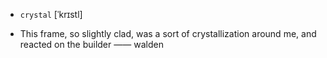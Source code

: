 - `crystal` [ˈkrɪstl]



-  This frame, so slightly clad, was a sort of crystallization around me, and reacted on the builder —— walden